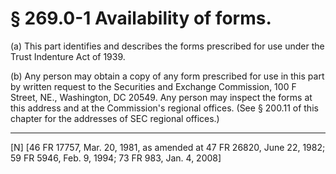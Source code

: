 # § 269.0-1   Availability of forms.

(a) This part identifies and describes the forms prescribed for use under the Trust Indenture Act of 1939.


(b) Any person may obtain a copy of any form prescribed for use in this part by written request to the Securities and Exchange Commission, 100 F Street, NE., Washington, DC 20549. Any person may inspect the forms at this address and at the Commission's regional offices. (See § 200.11 of this chapter for the addresses of SEC regional offices.)



---

[N] [46 FR 17757, Mar. 20, 1981, as amended at 47 FR 26820, June 22, 1982; 59 FR 5946, Feb. 9, 1994; 73 FR 983, Jan. 4, 2008] 




